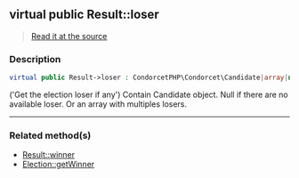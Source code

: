 ## virtual public Result::loser

> [Read it at the source](https://github.com/julien-boudry/Condorcet/blob/master/src/Result.php#L26)

### Description    

```php
virtual public Result->loser : CondorcetPHP\Condorcet\Candidate|array|null
```

('Get the election loser if any')
Contain Candidate object. Null if there are no available loser. Or an array with multiples losers.
    
---------------------------------------

### Related method(s)      

* [Result::winner](/Docs/ApiReferences/Result%20Class/public%20Result--winner.md)    
* [Election::getWinner](/Docs/ApiReferences/Election%20Class/public%20Election--getWinner.md)    
